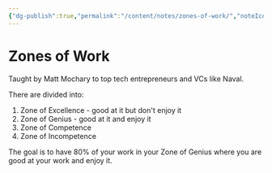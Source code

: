 ```yaml
---
{"dg-publish":true,"permalink":"/content/notes/zones-of-work/","noteIcon":""}
---
```


# Zones of Work

Taught by Matt Mochary to top tech entrepreneurs and VCs like Naval.

There are divided into:
1. Zone of Excellence - good at it but don't enjoy it
2. Zone of Genius - good at it and enjoy it
3. Zone of Competence
4. Zone of Incompetence

The goal is to have 80% of your work in your Zone of Genius where you are good at your work and enjoy it.